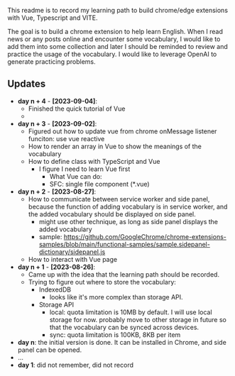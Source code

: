 This readme is to record my learning path to build chrome/edge extensions with Vue, Typescript and VITE. 

The goal is to build a chrome extension to help learn English. When I read news or any posts online and encounter some vocabulary, I would like to add them into some collection and later I should be reminded to review and practice the usage of the vocabulary. I would like to leverage OpenAI to generate practicing problems. 

## Updates
- **day n + 4** - **[2023-09-04]**: 
  - Finished the quick tutorial of Vue
  - 
- **day n + 3** - **[2023-09-02]**: 
  - Figured out how to update vue from chrome onMessage listener funciton: use vue reactive
  - How to render an array in Vue to show the meanings of the vocabulary
  - How to define class with TypeScript and Vue
    - I figure I need to learn Vue first
      - What Vue can do: 
      - SFC: single file component (*.vue)
- **day n + 2** - **[2023-08-27]**: 
  - How to communicate between service worker and side panel, because the function of adding vocabulary is in service worker, and the added vocabulary should be displayed on side panel.
    - might use other technique, as long as side panel displays the added vocabulary
    - sample: https://github.com/GoogleChrome/chrome-extensions-samples/blob/main/functional-samples/sample.sidepanel-dictionary/sidepanel.js
  - How to interact with Vue page
- **day n + 1** - **[2023-08-26]**: 
  - Came up with the idea that the learning path should be recorded. 
  - Trying to figure out where to store the vocabulary: 
    - IndexedDB
      - looks like it's more complex than storage API. 
    - Storage API
      - local: quota limitation is 10MB by default. I will use local storage for now. probably move to other storage in future so that the vocabulary can be synced across devices. 
      - sync: quota limitation is 100KB, 8KB per item
- **day n**: the initial version is done. It can be installed in Chrome, and side panel can be opened.
- ...
- **day 1**: did not remember, did not record